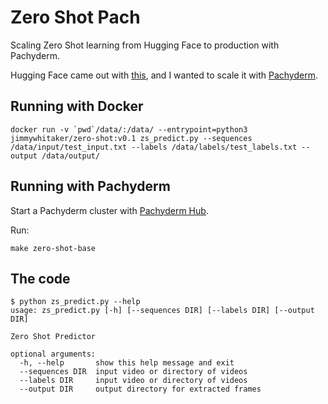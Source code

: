 # Zero Shot Pach
Scaling Zero Shot learning from Hugging Face to production with Pachyderm. 

Hugging Face came out with [this](https://discuss.huggingface.co/t/new-pipeline-for-zero-shot-text-classification/681), and I wanted to scale it with [Pachyderm](https://pachyderm.io/).

## Running with Docker
```
docker run -v `pwd`/data/:/data/ --entrypoint=python3 jimmywhitaker/zero-shot:v0.1 zs_predict.py --sequences /data/input/test_input.txt --labels /data/labels/test_labels.txt --output /data/output/
```

## Running with Pachyderm
Start a Pachyderm cluster with [Pachyderm Hub](hub.pachyderm.com).

Run: 
```
make zero-shot-base
```


## The code

```
$ python zs_predict.py --help
usage: zs_predict.py [-h] [--sequences DIR] [--labels DIR] [--output DIR]

Zero Shot Predictor

optional arguments:
  -h, --help       show this help message and exit
  --sequences DIR  input video or directory of videos
  --labels DIR     input video or directory of videos
  --output DIR     output directory for extracted frames
```
